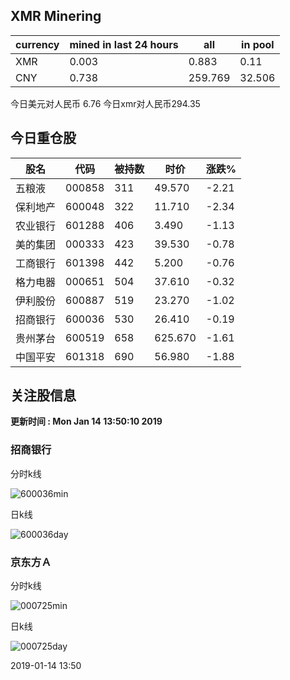 ## XMR Minering

|currency|mined in last 24 hours|all|in pool|
|---|---|---|---|
|XMR|0.003|0.883|0.11|
|CNY|0.738|259.769|32.506|

今日美元对人民币 6.76	今日xmr对人民币294.35


## 今日重仓股 

|股名|代码|被持数|时价|涨跌%|
|---|---|---|---|---|
|五粮液|000858|311|49.570|-2.21|
|保利地产|600048|322|11.710|-2.34|
|农业银行|601288|406|3.490|-1.13|
|美的集团|000333|423|39.530|-0.78|
|工商银行|601398|442|5.200|-0.76|
|格力电器|000651|504|37.610|-0.32|
|伊利股份|600887|519|23.270|-1.02|
|招商银行|600036|530|26.410|-0.19|
|贵州茅台|600519|658|625.670|-1.61|
|中国平安|601318|690|56.980|-1.88|

## 关注股信息
**更新时间 : Mon Jan 14 13:50:10 2019**
### 招商银行 
分时k线

![600036min](http://image.sinajs.cn/newchart/min/n/sh600036.gif)

日k线

![600036day](http://image.sinajs.cn/newchart/daily/n/sh600036.gif)

### 京东方Ａ 
分时k线

![000725min](http://image.sinajs.cn/newchart/min/n/sz000725.gif)

日k线

![000725day](http://image.sinajs.cn/newchart/daily/n/sz000725.gif)

2019-01-14 13:50
